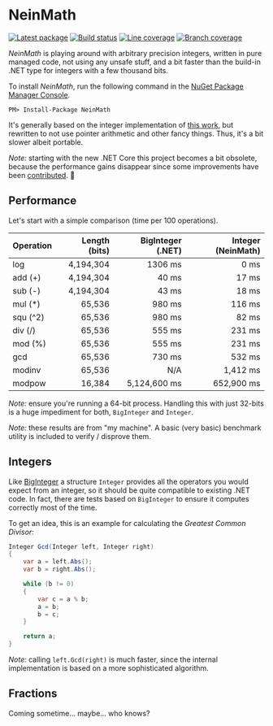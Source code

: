 ﻿NeinMath
========

[![Latest package](https://img.shields.io/nuget/v/NeinMath.svg)](https://www.nuget.org/packages/NeinMath)
[![Build status](https://ci.appveyor.com/api/projects/status/github/axelheer/nein-math?branch=master&svg=true)](https://ci.appveyor.com/project/AxelHeer/nein-math/branch/master)
[![Line coverage](https://axelheer.blob.core.windows.net/github/nein-math/TestResults/report/badge_linecoverage.svg)](https://axelheer.blob.core.windows.net/github/nein-math/TestResults.zip)
[![Branch coverage](https://axelheer.blob.core.windows.net/github/nein-math/TestResults/report/badge_branchcoverage.svg)](https://axelheer.blob.core.windows.net/github/nein-math/TestResults.zip)

*NeinMath* is playing around with arbitrary precision integers, written in pure managed code, not using any unsafe stuff, and a bit faster than the build-in .NET type for integers with a few thousand bits.

To install *NeinMath*, run the following command in the [NuGet Package Manager Console](http://docs.nuget.org/docs/start-here/using-the-package-manager-console).

    PM> Install-Package NeinMath

It's generally based on the integer implementation of [this work][0], but rewritten to not use pointer arithmetic and other fancy things. Thus, it's a bit slower albeit portable.

*Note:* starting with the new .NET Core this project becomes a bit obsolete, because the performance gains disappear since some improvements have been [contributed][2]. :tada:

Performance
-----------

Let's start with a simple comparison (time per 100 operations).

| Operation | Length (bits) | BigInteger (.NET) | Integer (NeinMath) |
|:----------|--------------:|------------------:|-------------------:|
| log       |     4,194,304 |           1306 ms |               0 ms |
| add (+)   |     4,194,304 |             40 ms |              17 ms |
| sub (-)   |     4,194,304 |             43 ms |              18 ms |
| mul (*)   |        65,536 |            980 ms |             116 ms |
| squ (^2)  |        65,536 |            980 ms |              82 ms |
| div (/)   |        65,536 |            555 ms |             231 ms |
| mod (%)   |        65,536 |            555 ms |             231 ms |
| gcd       |        65,536 |            730 ms |             532 ms |
| modinv    |        65,536 |               N/A |           1,412 ms |
| modpow    |        16,384 |      5,124,600 ms |         652,900 ms |

*Note:* ensure you're running a 64-bit process. Handling this with just 32-bits is a huge impediment for both, `BigInteger` and `Integer`.

*Note:* these results are from "my machine". A basic (very basic) benchmark utility is included to verify / disprove them.


Integers
--------

Like [BigInteger][1] a structure `Integer` provides all the operators you would expect from an integer, so it should be quite compatible to existing .NET code. In fact, there are tests based on `BigInteger` to ensure it computes correctly most of the time.

To get an idea, this is an example for calculating the *Greatest Common Divisor*:

```csharp
Integer Gcd(Integer left, Integer right)
{
    var a = left.Abs();
    var b = right.Abs();

    while (b != 0)
    {
        var c = a % b;
        a = b;
        b = c;
    }

    return a;
}
```

*Note:* calling `left.Gcd(right)` is much faster, since the internal implementation is based on a more sophisticated algorithm.

Fractions
---------

Coming sometime... maybe... who knows?


[0]: http://axel.heer.eu/2011/02/05/big-integer-arithmetik/
[1]: http://msdn.microsoft.com/library/system.numerics.biginteger
[2]: http://github.com/dotnet/corefx/issues/1307
